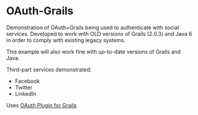 # OAuth-Grails
Demonstration of OAuth+Grails being used to authenticate with social services.
Developed to work with OLD versions of Grails (2.0.3) and Java 6 in order to comply with existing legacy systems.

This example will also work fine with up-to-date versions of Grails and Java.

Third-part services demonstrated:
* Facebook
* Twitter
* LinkedIn

Uses [OAuth Plugin for Grails](http://grails.org/plugin/oauth)
